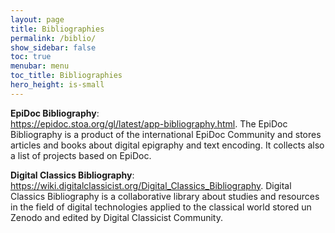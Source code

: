 ```yaml
---
layout: page
title: Bibliographies
permalink: /biblio/
show_sidebar: false
toc: true
menubar: menu
toc_title: Bibliographies
hero_height: is-small
---
```


**EpiDoc Bibliography**:   
[<u>https://epidoc.stoa.org/gl/latest/app-bibliography.html</u>](https://epidoc.stoa.org/gl/latest/app-bibliography.html). 
The EpiDoc Bibliography is a product of the international EpiDoc Community and stores articles and books about digital epigraphy and text encoding. It collects also a list of projects based on EpiDoc.

**Digital Classics Bibliography**:   
[<u>https://wiki.digitalclassicist.org/Digital_Classics_Bibliography</u>](https://wiki.digitalclassicist.org/Digital_Classics_Bibliography).
Digital Classics Bibliography is a collaborative library about studies and resources in the field of digital technologies applied to the classical world stored un Zenodo and edited by Digital Classicist Community.
